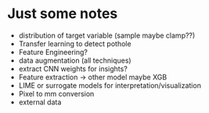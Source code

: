 # Just some notes

- distribution of target variable (sample maybe clamp??)
- Transfer learning to detect pothole
- Feature Engineering?
- data augmentation (all techniques)
- extract CNN weights for insights?
- Feature extraction -> other model maybe XGB
- LIME or surrogate models for interpretation/visualization 
- Pixel to mm conversion
- external data

